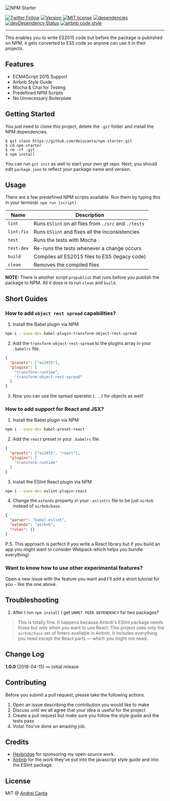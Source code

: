 ![NPM Starter](http://i.imgur.com/KzOjCt4.png)

[![Twitter Follow](https://img.shields.io/twitter/follow/deiucanta.svg?style=social?maxAge=2592000)](https://twitter.com/deiucanta)
[![Version](https://img.shields.io/npm/v/npm-starter.svg)](https://www.npmjs.com/package/npm-starter)
[![MIT license](https://img.shields.io/badge/license-MIT-brightgreen.svg)](https://github.com/deiucanta/npm-starter/blob/master/LICENSE)
[![dependencies](https://david-dm.org/deiucanta/npm-starter.svg)](https://david-dm.org/deiucanta/npm-starter)
[![devDependency Status](https://david-dm.org/deiucanta/npm-starter/dev-status.svg)](https://david-dm.org/deiucanta/npm-starter#info=devDependencies)
[![airbnb code style](https://img.shields.io/badge/code%20style-airbnb-fd5c63.svg)](https://github.com/airbnb/javascript)

---

This enables you to write ES2015 code but before the package is published on NPM, it gets converted to ES5 code so anyone can use it in their projects.

## Features

- ECMAScript 2015 Support
- Airbnb Style Guide
- Mocha & Chai for Testing
- Predefined NPM Scripts
- No Unnecessary Boilerplate

## Getting Started

You just need to clone this project, delete the `.git` folder and install the NPM dependencies.

```shell
$ git clone https://github.com/deiucanta/npm-starter.git
$ cd npm-starter
$ rm -rf .git
$ npm install
```

You can run `git init` as well to start your own git repo. Next, you should edit `package.json` to reflect your package name and version.

## Usage

There are a few predefined NPM scripts available. Run them by typing this in your terminal: `npm run [script]`

| Name       | Description                                           |
| ---------- | ----------------------------------------------------- |
| `lint`     | Runs `ESlint` on all files from `./src` and `./tests` |
| `lint:fix` | Runs `ESlint` and fixes all the inconsistencies       |
| `test`     | Runs the tests with Mocha                             |
| `test:dev` | Re-runs the tests whenever a change occurs            |
| `build`    | Compiles all ES2015 files to ES5 (legacy code)        |
| `clean`    | Removes the compiled files                            |

**NOTE:** There is another script `prepublish` that runs before you publish the package to NPM. All it does is to run `clean` and `build`.

## Short Guides

### How to add `object rest spread` capabilities?

1. Install the Babel plugin via NPM

  ```bash
  npm i --save-dev babel-plugin-transform-object-rest-spread
  ```

2. Add the `transform-object-rest-spread` to the plugins array in your `.babelrc` file.

  ```json
  {
    "presets": ["es2015"],
    "plugins": [
      "transform-runtime",
      "transform-object-rest-spread"
    ]
  }
  ```

3. Now you can use the spread operator (`...`) for objects as well!

### How to add support for React and JSX?

1. Install the Babel plugin via NPM

  ```bash
  npm i --save-dev babel-preset-react
  ```

2. Add the `react` preset in your `.babelrc` file.

  ```json
  {
    "presets": ["es2015", "react"],
    "plugins": [
      "transform-runtime"
    ]
  }
  ```

3. Install the ESlint React plugin via NPM

  ```bash
  npm i --save-dev eslint-plugin-react
  ```

4. Change the `extends` property in your `.eslintrc` file to be just `airbnb` instead of `airbnb/base`.

  ```json
  {
    "parser": "babel-eslint",
    "extends": "airbnb",
    "rules": {}
  }
  ```

P.S. This approach is perfect if you write a React library but if you build an app you might want to consider Webpack which helps you bundle everything/

### Want to know how to use other experimental features?

Open a new issue with the feature you want and I'll add a short tutorial for you - like the one above.

## Troubleshooting

1. After I run `npm install` I get `UNMET PEER DEPENDENCY` for two packages?

> This is totally fine. It happens because Airbnb's ESlint package needs those but only when you want to use React. This project uses only the `airbnb/base` set of linters available in Airbnb. It includes everything you need except the React parts — which you might not need.

## Change Log

**1.0.0** (2016-04-15) **—** initial release

## Contributing

Before you submit a pull request, please take the following actions.

1. Open an issue describing the contribution you would like to make
2. Discuss until we all agree that your idea is useful for the project
3. Create a pull request but make sure you follow the style guide and the tests pass
4. Voila! You've done an amazing job.

## Credits

- [Hexbridge](http://hexbridge.com) for sponsoring my open-source work.
- [Airbnb](http://airbnb.com) for the work they've put into the javascript style guide and into the ESlint package.

## License

MIT @ [Andrei Canta](https://twitter.com/deiucanta)
